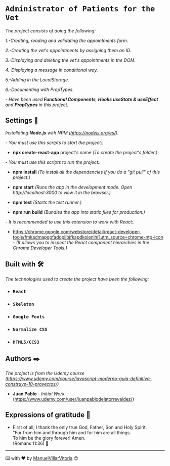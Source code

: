 # `Administrator of Patients for the Vet`

_The project consists of doing the following:_

_1.-Creating, reading and validating the appointments form._

_2.-Creating the vet's appointments by assigning them an ID._

_3.-Displaying and deleting the vet's appointments in the DOM._

_4.-Displaying a message in conditional way._

_5.-Adding in the LocalStorage._

_6.-Documenting with PropTypes._


_- Have been used **Functional Components**, **Hooks useState & useEffect** and **PropTypes** in this project._


## Settings 🔧

_Installating **Node.js** with NPM (https://nodejs.org/es/)._ 


_- You must use this scripts to start the project:._

* **npx create-react-app** project's name  _(To create the project's folder.)_ 


_- You must use this scripts to run the project:._

* **npm install**  _(To install all the dependencies if you do a "git pull" of this project.)_

* **npm start**  _(Runs the app in the development mode. Open http://localhost:3000 to view it in the browser.)_ <br />

* **npm test**  _(Starts the test runner.)_ <br />

* **npm run build**  _(Bundles the app into static files for production.)_ <br />


_- It is recommended to use this extension to work with React:._

* https://chrome.google.com/webstore/detail/react-developer-tools/fmkadmapgofadopljbjfkapdkoienihi?utm_source=chrome-ntp-icon _-  (It allows you to inspect the React component hierarchies in the Chrome Developer Tools.)_


## Built with 🛠️

_The technologies used to create the project have been the following:_

* ### `React`
* ### `Skeleton`
* ### `Google Fonts`
* ### `Normalize CSS`
* ### `HTML5/CCS3`

## Authors ✒️

_The project is from the Udemy course (https://www.udemy.com/course/javascript-moderno-guia-definitiva-construye-10-proyectos/)_

* **Juan Pablo** - *Initial Work* (https://www.udemy.com/user/juanpablodelatorrevaldez/)


## Expressions of gratitude 🎁

* First of all, I thank the only true God, Father, Son and Holy Spirit. <br />
"For from him and through him and for him are all things. <br />
To him be the glory forever! Amen. <br />
(Romans 11:36) 📢

---
⌨️ with ❤️ by [ManuelVillarVitoria](https://github.com/ManuelVillarVitoria) 😊

